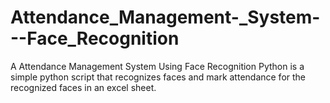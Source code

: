 # Attendance_Management-_System---Face_Recognition
A Attendance Management System Using Face Recognition Python is a simple python script that recognizes faces and mark attendance for the recognized faces in an excel sheet.
